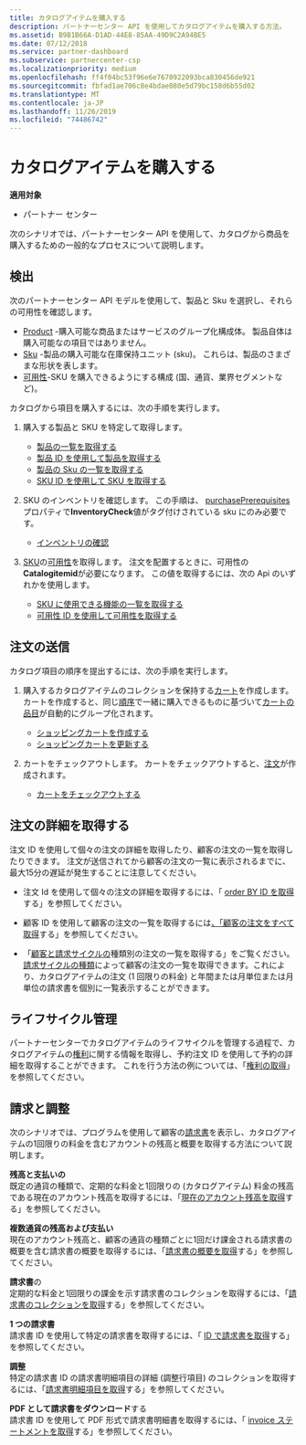 ```yaml
---
title: カタログアイテムを購入する
description: パートナーセンター API を使用してカタログアイテムを購入する方法。
ms.assetid: B9B1B66A-D1AD-44E8-85AA-49D9C2A94BE5
ms.date: 07/12/2018
ms.service: partner-dashboard
ms.subservice: partnercenter-csp
ms.localizationpriority: medium
ms.openlocfilehash: ff4f04bc53f96e6e7670922093bca830456de921
ms.sourcegitcommit: fbfad1ae706c8e4bdae080e5d79bc158d6b55d02
ms.translationtype: MT
ms.contentlocale: ja-JP
ms.lasthandoff: 11/26/2019
ms.locfileid: "74486742"
---
```

# <a name="purchase-catalog-items"></a>カタログアイテムを購入する


**適用対象**

- パートナー センター


次のシナリオでは、パートナーセンター API を使用して、カタログから商品を購入するための一般的なプロセスについて説明します。


## <a name="span-iddiscoveryspan-iddiscoveryspan-iddiscoverydiscovery"></a><span id="Discovery"/><span id="discovery"/><span id="DISCOVERY"/>検出

次のパートナーセンター API モデルを使用して、製品と Sku を選択し、それらの可用性を確認します。 

- [Product](product-resources.md#product) -購入可能な商品またはサービスのグループ化構成体。 製品自体は購入可能なの項目ではありません。
- [Sku](product-resources.md#sku) -製品の購入可能な在庫保持ユニット (sku)。 これらは、製品のさまざまな形状を表します。
- [可用性](product-resources.md#availability)-SKU を購入できるようにする構成 (国、通貨、業界セグメントなど)。

カタログから項目を購入するには、次の手順を実行します。

1.  購入する製品と SKU を特定して取得します。

    - [製品の一覧を取得する](get-a-list-of-products.md)
    - [製品 ID を使用して製品を取得する](get-a-product-by-id.md)
    - [製品の Sku の一覧を取得する](get-a-list-of-skus-for-a-product.md)
    - [SKU ID を使用して SKU を取得する](get-a-sku-by-id.md)

2.  SKU のインベントリを確認します。 この手順は、 [purchasePrerequisites](product-resources.md#sku)プロパティで**InventoryCheck**値がタグ付けされている sku にのみ必要です。

    - [インベントリの確認](check-inventory.md) 

3.  [SKU](product-resources.md#sku)の[可用性](product-resources.md#availability)を取得します。 注文を配置するときに、可用性の**Catalogitemid**が必要になります。 この値を取得するには、次の Api のいずれかを使用します。 

    - [SKU に使用できる機能の一覧を取得する](get-a-list-of-availabilities-for-a-sku.md)
    - [可用性 ID を使用して可用性を取得する](get-an-availability-by-id.md)


## <a name="span-idorder_submissionspan-idorder_submissionspan-idorder_submissionorder-submission"></a><span id="Order_submission"/><span id="order_submission"/><span id="ORDER_SUBMISSION"/>注文の送信

カタログ項目の順序を提出するには、次の手順を実行します。

1.  購入するカタログアイテムのコレクションを保持する[カート](cart-resources.md)を作成します。 カートを作成すると、同じ[順序](order-resources.md)で一緒に購入できるものに基づいて[カートの品目](cart-resources.md#cartlineitem)が自動的にグループ化されます。

    - [ショッピングカートを作成する](create-a-cart.md)
    - [ショッピングカートを更新する](update-a-cart.md)

2.  カートをチェックアウトします。 カートをチェックアウトすると、[注文](order-resources.md)が作成されます。 

    - [カートをチェックアウトする](checkout-a-cart.md)

## <a name="span-idget_order_detailsspan-idget_order_detailsspan-idget_order_detailsget-order-details"></a><span id="Get_order_details"/><span id="get_order_details"/><span id="GET_ORDER_DETAILS"/>注文の詳細を取得する



注文 ID を使用して個々の注文の詳細を取得したり、顧客の注文の一覧を取得したりできます。 注文が送信されてから顧客の注文の一覧に表示されるまでに、最大15分の遅延が発生することに注意してください。 

- 注文 Id を使用して個々の注文の詳細を取得するには、「 [order BY ID を取得](get-an-order-by-id.md)する」を参照してください。

- 顧客 ID を使用して顧客の注文の一覧を取得するには[、「顧客の注文をすべて取得](get-all-of-a-customer-s-orders.md)する」を参照してください。      

-  「[顧客と請求サイクルの](get-a-list-of-orders-by-customer-and-billing-cycle-type.md)種類別の注文の一覧を取得する」をご覧ください。[請求サイクルの種類](product-resources.md#billingcycletype)によって顧客の注文の一覧を取得できます。これにより、カタログアイテムの注文 (1 回限りの料金) と年間または月単位または月単位の請求書を個別に一覧表示することができます。 

## <a name="span-idlifecycle_managementspan-idlifecycle_managementspan-idlifecycle_managementlifecycle-management"></a><span id="Lifecycle_management"/><span id="lifecycle_management"/><span id="LIFECYCLE_MANAGEMENT"/>ライフサイクル管理



パートナーセンターでカタログアイテムのライフサイクルを管理する過程で、カタログアイテムの[権利](entitlement-resources.md)に関する情報を取得し、予約注文 ID を使用して予約の詳細を取得することができます。 これを行う方法の例については、「[権利の取得](get-a-collection-of-entitlements.md)」を参照してください。   

## <a name="span-idinvoice_and_reconciliationspan-idinvoice_and_reconciliationspan-idinvoice_and_reconciliationinvoice-and-reconciliation"></a><span id="Invoice_and_reconciliation"/><span id="invoice_and_reconciliation"/><span id="INVOICE_AND_RECONCILIATION"/>請求と調整



次のシナリオでは、プログラムを使用して顧客の[請求書](invoice-resources.md)を表示し、カタログアイテムの1回限りの料金を含むアカウントの残高と概要を取得する方法について説明します。  

**残高と支払いの**    
既定の通貨の種類で、定期的な料金と1回限りの (カタログアイテム) 料金の残高である現在のアカウント残高を取得するには、「[現在のアカウント残高を取得](get-the-reseller-s-current-account-balance.md)する」を参照してください。

**複数通貨の残高および支払い**    
現在のアカウント残高と、顧客の通貨の種類ごとに1回だけ課金される請求書の概要を含む請求書の概要を取得するには、「[請求書の概要を取得](get-invoice-summaries.md)する」を参照してください。

**請求書**の    
定期的な料金と1回限りの課金を示す請求書のコレクションを取得するには、「[請求書のコレクションを取得](get-a-collection-of-invoices.md)する」を参照してください。 

**1 つの請求書**    
請求書 ID を使用して特定の請求書を取得するには、「 [ID で請求書を取得](get-invoice-by-id.md)する」を参照してください。  

**調整**    
特定の請求書 ID の請求書明細項目の詳細 (調整行項目) のコレクションを取得するには、「[請求書明細項目を取得](get-invoiceline-items.md)する」を参照してください。  

**PDF   として請求書をダウンロード**する  
請求書 ID を使用して PDF 形式で請求書明細書を取得するには、「 [invoice ステートメントを取得](get-invoice-statement.md)する」を参照してください。


